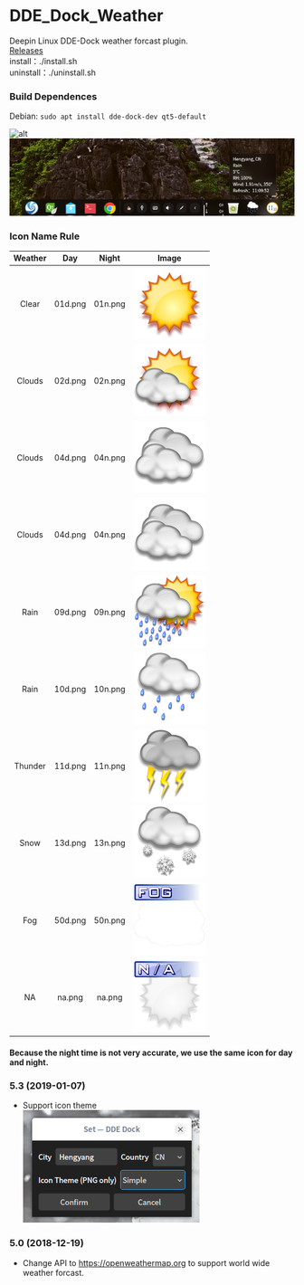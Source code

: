 # DDE_Dock_Weather
Deepin Linux DDE-Dock weather forcast plugin.  
[Releases](../../releases/)  
install：./install.sh  
uninstall：./uninstall.sh  
### Build Dependences
Debian: `sudo apt install dde-dock-dev qt5-default`

![alt](preview.png)  
![alt](FashionMode.png)  

### Icon Name Rule

| Weather | Day | Night | Image |
| :-----: | :-: | :---: | :---: |
| Clear | 01d.png | 01n.png | ![alt](icon/Default/01d.png) |
| Clouds | 02d.png | 02n.png | ![alt](icon/Default/02d.png) |
| Clouds | 04d.png | 04n.png | ![alt](icon/Default/03d.png) |
| Clouds | 04d.png | 04n.png | ![alt](icon/Default/04d.png) |
| Rain | 09d.png | 09n.png | ![alt](icon/Default/09d.png) |
| Rain | 10d.png | 10n.png | ![alt](icon/Default/10d.png) |
| Thunder | 11d.png | 11n.png | ![alt](icon/Default/11d.png) |
| Snow | 13d.png | 13n.png| ![alt](icon/Default/13d.png) |
| Fog | 50d.png | 50n.png | ![alt](icon/Default/50d.png) |
| NA | na.png | na.png | ![alt](icon/Default/na.png) |

#### Because the night time is not very accurate, we use the same icon for day and night.

### 5.3 (2019-01-07)
* Support icon theme  
![alt](IconTheme.png)

### 5.0 (2018-12-19)
* Change API to https://openweathermap.org to support world wide weather forcast.
